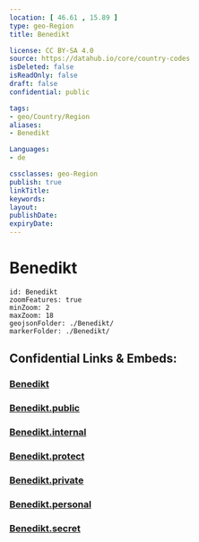```yaml
---
location: [ 46.61 , 15.89 ] 
type: geo-Region
title: Benedikt

license: CC BY-SA 4.0
source: https://datahub.io/core/country-codes
isDeleted: false
isReadOnly: false
draft: false
confidential: public

tags:
- geo/Country/Region
aliases:
- Benedikt

Languages:
- de

cssclasses: geo-Region
publish: true
linkTitle: 
keywords: 
layout: 
publishDate: 
expiryDate: 
---
```


# Benedikt

```leaflet
id: Benedikt
zoomFeatures: true 
minZoom: 2 
maxZoom: 18
geojsonFolder: ./Benedikt/
markerFolder: ./Benedikt/
```


## Confidential Links & Embeds: 

### [Benedikt](/_Standards/Earth/Continent/Europe/Europe~Central/Slovenia/Regions~Slovenia/Podravska/counties~Podravska/Benedikt.md) 

### [Benedikt.public](/_public/Earth/Continent/Europe/Europe~Central/Slovenia/Regions~Slovenia/Podravska/counties~Podravska/Benedikt.public.md) 

### [Benedikt.internal](/_internal/Earth/Continent/Europe/Europe~Central/Slovenia/Regions~Slovenia/Podravska/counties~Podravska/Benedikt.internal.md) 

### [Benedikt.protect](/_protect/Earth/Continent/Europe/Europe~Central/Slovenia/Regions~Slovenia/Podravska/counties~Podravska/Benedikt.protect.md) 

### [Benedikt.private](/_private/Earth/Continent/Europe/Europe~Central/Slovenia/Regions~Slovenia/Podravska/counties~Podravska/Benedikt.private.md) 

### [Benedikt.personal](/_personal/Earth/Continent/Europe/Europe~Central/Slovenia/Regions~Slovenia/Podravska/counties~Podravska/Benedikt.personal.md) 

### [Benedikt.secret](/_secret/Earth/Continent/Europe/Europe~Central/Slovenia/Regions~Slovenia/Podravska/counties~Podravska/Benedikt.secret.md)


